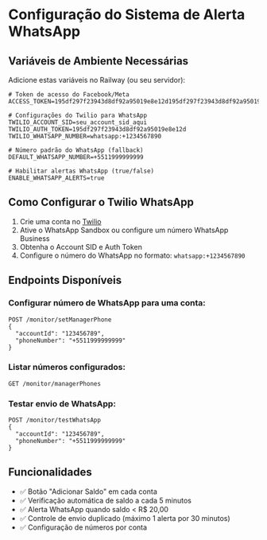 # Configuração do Sistema de Alerta WhatsApp

## Variáveis de Ambiente Necessárias

Adicione estas variáveis no Railway (ou seu servidor):

```
# Token de acesso do Facebook/Meta
ACCESS_TOKEN=195df297f23943d8df92a95019e8e12d195df297f23943d8df92a95019e8e12d

# Configurações do Twilio para WhatsApp
TWILIO_ACCOUNT_SID=seu_account_sid_aqui
TWILIO_AUTH_TOKEN=195df297f23943d8df92a95019e8e12d
TWILIO_WHATSAPP_NUMBER=whatsapp:+1234567890

# Número padrão do WhatsApp (fallback)
DEFAULT_WHATSAPP_NUMBER=+5511999999999

# Habilitar alertas WhatsApp (true/false)
ENABLE_WHATSAPP_ALERTS=true
```

## Como Configurar o Twilio WhatsApp

1. Crie uma conta no [Twilio](https://www.twilio.com/)
2. Ative o WhatsApp Sandbox ou configure um número WhatsApp Business
3. Obtenha o Account SID e Auth Token
4. Configure o número do WhatsApp no formato: `whatsapp:+1234567890`

## Endpoints Disponíveis

### Configurar número de WhatsApp para uma conta:
```
POST /monitor/setManagerPhone
{
  "accountId": "123456789",
  "phoneNumber": "+5511999999999"
}
```

### Listar números configurados:
```
GET /monitor/managerPhones
```

### Testar envio de WhatsApp:
```
POST /monitor/testWhatsApp
{
  "accountId": "123456789",
  "phoneNumber": "+5511999999999"
}
```

## Funcionalidades

- ✅ Botão "Adicionar Saldo" em cada conta
- ✅ Verificação automática de saldo a cada 5 minutos
- ✅ Alerta WhatsApp quando saldo < R$ 20,00
- ✅ Controle de envio duplicado (máximo 1 alerta por 30 minutos)
- ✅ Configuração de números por conta 